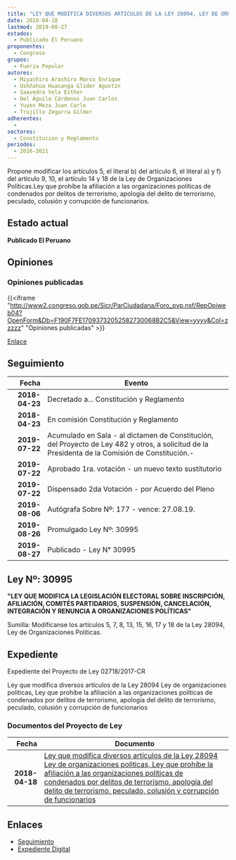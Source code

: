 ```yaml
---
title: "LEY QUE MODIFICA DIVERSOS ARTÍCULOS DE LA LEY 28094, LEY DE ORGANIZACIONES POLÍTICAS, LEY QUE PROHIBE LA AFILIACIÓN A LAS ORGANIZACIONES POLÍTICAS DE CONDENADOS POR DELITOS DE TERRORISMO, APOLOGÍA DEL DELITO DE TERRORISMO, PECULADO, COLUSIÓN Y CORRUPCIÓN DE FUNCIONARIOS Y OTROS"
date: 2018-04-18
lastmod: 2019-08-27
estados: 
  - Publicado El Peruano
proponentes: 
  - Congreso
grupos: 
  - Fuerza Popular
autores: 
  - Miyashiro Arashiro Marco Enrique
  - Ushñahua Huasanga Glider Agustín
  - Saavedra Vela Esther
  - Del Águila Cárdenas Juan Carlos
  - Yuyes Meza Juan Carlo
  - Trujillo Zegarra Gilmer
adherentes: 
  - 
sectores: 
  - Constitución y Reglamento
periodos: 
  - 2016-2021
---
```


Propone modificar los artículos 5, el literal b) del artículo 6, el literal a) y f) del artículo 9, 10, el artículo 14 y 18 de la Ley de Organizaciones Políticas.Ley que prohíbe la afiliación a las organizaciones políticas de condenados por delitos de terrorismo, apología del delito de terrorismo, peculado, colusión y corrupción de funcionarios.


## Estado actual

**Publicado El Peruano**

## Opiniones

### Opiniones publicadas

{{<iframe "http://www2.congreso.gob.pe/Sicr/ParCiudadana/Foro_pvp.nsf/RepOpiweb04?OpenForm&Db=F190F7FE17093732052582730068B2C5&View=yyyy&Col=zzzzz" "Opiniones publicadas" >}}

[Enlace](http://www2.congreso.gob.pe/Sicr/ParCiudadana/Foro_pvp.nsf/RepOpiweb04?OpenForm&Db=F190F7FE17093732052582730068B2C5&View=yyyy&Col=zzzzz)

## Seguimiento

| Fecha | Evento |
|------:|--------|
| **2018-04-23** | Decretado a... Constitución y Reglamento|
| **2018-04-23** | En comisión Constitución y Reglamento|
| **2019-07-22** | Acumulado en Sala - al dictamen de Constitución, del Proyecto de Ley 482 y otros, a solicitud de la Presidenta de la Comisión de Constitución.-|
| **2019-07-22** | Aprobado 1ra. votación - un nuevo texto sustitutorio|
| **2019-07-22** | Dispensado 2da Votación - por Acuerdo del Pleno|
| **2019-08-06** | Autógrafa Sobre Nº: 177 - vence: 27.08.19.|
| **2019-08-26** | Promulgado Ley Nº: 30995|
| **2019-08-27** | Publicado - Ley N° 30995|

## Ley Nº: 30995

**"LEY QUE MODIFICA LA LEGISLACIÓN ELECTORAL SOBRE INSCRIPCIÓN, AFILIACIÓN, COMITÉS PARTIDARIOS, SUSPENSIÓN, CANCELACIÓN, INTEGRACIÓN Y RENUNCIA A ORGANIZACIONES POLÍTICAS"**

Sumilla: Modifícanse los artículos 5, 7, 8, 13, 15, 16, 17 y 18 de la Ley 28094, Ley de Organizaciones Políticas.


## Expediente

Expediente del Proyecto de Ley 02718/2017-CR

Ley que modifica diversos artículos de la Ley 28094 Ley de organizaciones politicas, Ley que prohíbe la afiliación a las organizaciones políticas de condenados por delitos de terrorismo, apología del delito de terrorismo, peculado, colusión y corrupción de funcionarios


### Documentos del Proyecto de Ley

| Fecha | Documento |
|------:|--------|
| **2018-04-18** | [Ley que modifica diversos artículos de la Ley 28094 Ley de organizaciones politicas, Ley que prohíbe la afiliación a las organizaciones políticas de condenados por delitos de terrorismo, apología del delito de terrorismo, peculado, colusión y corrupción de funcionarios](http://www.leyes.congreso.gob.pe/Documentos/2016_2021/Proyectos_de_Ley_y_de_Resoluciones_Legislativas/PL0271820180418..pdf) |

## Enlaces 

- [Seguimiento](http://www2.congreso.gob.pe/Sicr/TraDocEstProc/CLProLey2016.nsf/f7fff46988ca05b1052578e100829cc7/d2d250e7145f54390525827300769054?OpenDocument)
- [Expediente Digital](http://www2.congreso.gob.pe/Sicr/TraDocEstProc/CLProLey2016.nsf/f7fff46988ca05b1052578e100829cc7/d2d250e7145f54390525827300769054?OpenDocument&Click=05257FB7005EB655.eb71d0cf91d8294e05256cdf006b5706/$Body/0.1C6C)
